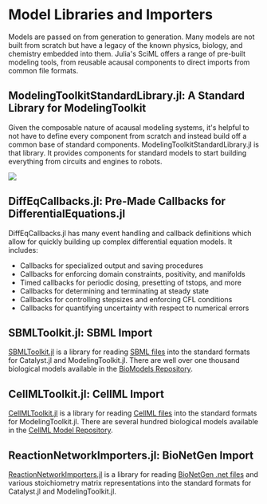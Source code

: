 # Model Libraries and Importers

Models are passed on from generation to generation. Many models are not built from scratch
but have a legacy of the known physics, biology, and chemistry embedded into them. Julia's
SciML offers a range of pre-built modeling tools, from reusable acausal components to
direct imports from common file formats.

## ModelingToolkitStandardLibrary.jl: A Standard Library for ModelingToolkit

Given the composable nature of acausal modeling systems, it's helpful to not have to define
every component from scratch and instead build off a common base of standard components.
ModelingToolkitStandardLibrary.jl is that library. It provides components for standard models
to start building everything from circuits and engines to robots.

![](https://user-images.githubusercontent.com/1814174/172000112-3579f5cf-c370-48c2-8047-558fbc46aeb6.png)

## DiffEqCallbacks.jl: Pre-Made Callbacks for DifferentialEquations.jl

DiffEqCallbacks.jl has many event handling and callback definitions which allow for
quickly building up complex differential equation models. It includes:

  - Callbacks for specialized output and saving procedures
  - Callbacks for enforcing domain constraints, positivity, and manifolds
  - Timed callbacks for periodic dosing, presetting of tstops, and more
  - Callbacks for determining and terminating at steady state
  - Callbacks for controlling stepsizes and enforcing CFL conditions
  - Callbacks for quantifying uncertainty with respect to numerical errors

## SBMLToolkit.jl: SBML Import

[SBMLToolkit.jl](https://github.com/SciML/SBMLToolkit.jl) is a library for reading
[SBML files](https://sbml.org/)
into the standard formats for Catalyst.jl and ModelingToolkit.jl. There are well over one thousand biological
models available in the [BioModels Repository](https://www.ebi.ac.uk/biomodels/).

## CellMLToolkit.jl: CellML Import

[CellMLToolkit.jl](https://github.com/SciML/CellMLToolkit.jl) is a library for reading
[CellML files](https://www.cellml.org/) into the standard formats for ModelingToolkit.jl.
There are several hundred biological models available in the
[CellML Model Repository](https://models.cellml.org/cellml).

## ReactionNetworkImporters.jl: BioNetGen Import

[ReactionNetworkImporters.jl](https://github.com/SciML/ReactionNetworkImporters.jl) is a library
for reading [BioNetGen .net files](https://bionetgen.org/) and various stoichiometry matrix representations
into the standard formats for Catalyst.jl and ModelingToolkit.jl.
